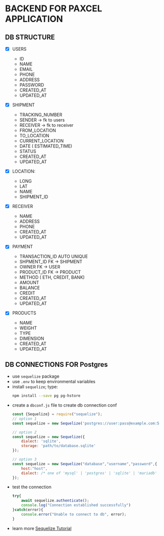 # BACKEND FOR PAXCEL APPLICATION

## DB STRUCTURE
-[x] USERS
    - ID
    - NAME
    - EMAIL
    - PHONE
    - ADDRESS
    - PASSWORD
    - CREATED_AT
    - UPDATED_AT 

-[X] SHIPMENT
    - TRACKING_NUMBER
    - SENDER -> fk to users
    - RECEIVER -> fk to receiver
    - FROM_LOCATION
    - TO_LOCATION
    - CURRENT_LOCATION
    - DATE ( ESTIMATED_TIME)
    - STATUS
    - CREATED_AT
    - UPDATED_AT 

-[x] LOCATION:
    - LONG
    - LAT
    - NAME
    - SHIPMENT_ID

-[x] RECEIVER
    - NAME
    - ADDRESS
    - PHONE
    - CREATED_AT
    - UPDATED_AT 


-[x] PAYMENT
    - TRANSACTION_ID AUTO UNIQUE
    - SHPMENT_ID FK -> SHIPMENT
    - OWNER FK -> USER
    - PRODUCT_ID FK -> PRODUCT
    - METHOD ( ETH, CREDIT, BANK)
    - AMOUNT
    - BALANCE
    - CREDIT
    - CREATED_AT
    - UPDATED_AT 

-[x] PRODUCTS
    - NAME
    - WEIGHT
    - TYPE
    - DIMENSION
    - CREATED_AT
    - UPDATED_AT 

## DB CONNECTIONS FOR Postgres
- use `sequelize` package
- use `.env` to keep environmental variables
- install `sequelize`; type: 
    ```sh
    npm install --save pg pg-hstore
    ```
- create a `dbconf.js` file to create db connection conf
    ```js
    const {Sequelize} = require("sequelize");
    // option 1
    const sequelize = new Sequelize('postgres://user:pass@example.com:5432/dbname') // Example for postgres
    
    // option 2
    const sequelize = new Sequelize({
        dialect: 'sqlite',
        storage: 'path/to/database.sqlite'
    });

    // option 3
    const sequelize = new Sequelize("database","username","password",{
        host:"host",
        dialect: /* one of 'mysql' | 'postgres' | 'sqlite' | 'mariadb' | 'mssql' | 'db2' | 'snowflake' | 'oracle' */
    });
    ```
- test the connection 
    ```js 
    try{
        await sequelize.authenticate();
        console.log("Connection established successfully")
    }catch(error){
        console.error("Unable to connect to db", error);
    }
    ```
 - learn more [Sequelize Tutorial](https://sequelize.org/docs/v6)
